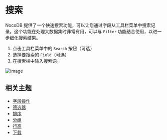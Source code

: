 # 搜索

NocoDB 提供了一个快速搜索功能，可以让您通过字段从工具栏菜单中搜索记录。这个功能在处理大数据集时非常有用，可以与 `Filter` 功能结合使用，以进一步细化搜索结果。

1. 点击工具栏菜单中的 `Search` 按钮（可选）
2. 选择要搜索的 `Field`（可选）
3. 在搜索栏中输入搜索词。

![image](https://docs.nocodb.com/assets/images/table-search-762c0ea68ae64bfda3aee882a82a326e.png)

## 相关主题[](https://docs.nocodb.com/getting-started/self-hosted/installation/aws-ecs/#related-topics "直接链接到相关主题")

- [字段操作](https://docs.nocodb.com/table-operations/field-operations)
- [筛选器](https://docs.nocodb.com/table-operations/filter)
- [排序](https://docs.nocodb.com/table-operations/sort)
- [分组](https://docs.nocodb.com/table-operations/group-by)
- [行高](https://docs.nocodb.com/table-operations/row-height)
- [下载](https://docs.nocodb.com/table-operations/download)